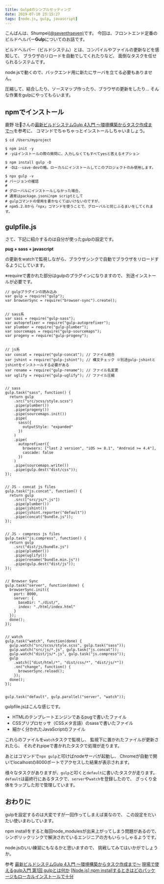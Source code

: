```yaml
---
title: Gulp4のシンプルセッティング
date: 2019-07-10 23:15:27
tags: [node.js, gulp, javascript]
---
```


こんばんは、Shumpei[(@seventhseven)](https://twitter.com/seventhseven)です。
今回は、フロントエンド定番のビルドヘルパー**Gulp**についてのお話です。

ビルドヘルパー（ビルドシステム）とは、コンパイルやファイルの更新などを感知して、
ブラウザのリロードを自動でしてくれたりなど、
面倒なタスクを任せられるシステムです。

node.jsで動くので、バックエンド用に新たにサーバを立てる必要もありません。

圧縮して、結合したり、ソースマップ作ったり、ブラウザの更新をしたり…
そんな作業をgulpにやってもらいます。



## npmでインストール
鹿野 壮さんの[最新ビルドシステムGulp 4入門 〜環境構築からタスク作成まで〜](https://qiita.com/tonkotsuboy_com/items/9ab83fe0f25cf0b010f3)を参考に、
コマンドでちゃちゃっとインストールしちゃいましょう。

```
$ cd /Users/myproject

$ npm init -y
# -yはインストールの際の質問に、入力しなくてもすべてyesと答えるオプション

$ npm install gulp -D
# -Dは--save-devの略。ローカルにインストールしてこのプロジェクトのみ使用します。

$ npx gulp -v
# バージョンの確認
# 
# グローバルにインストールしなかった場合、
# 通常はpackage.jsonにnpm scriptとして
# gulpコマンドの使用を書かなくてはいけないのですが、
# npm5.2.0から「npx」コマンドを使うことで、グローバルと同じふるまいをしてくれます。
```

## gulpfile.js

さて、下記に紹介するのは自分が使ったgulpの設定です。

**pug + sass + javascript**

の更新をwatchで監視しながら、ブラウザシンクで自動でブラウザをリロードするようにしています。

※requireで書かれた部分はgulpのプラグインになりますので、
別途インストールが必要です。

```
// gulpプラグインの読み込み
var gulp = require("gulp");
var browserSync = require("browser-sync").create();


// sass系
var sass = require("gulp-sass");
var autoprefixer = require("gulp-autoprefixer");
var plumber = require("gulp-plumber");
var sourcemaps = require("gulp-sourcemaps");
var progeny = require("gulp-progeny");


// js系
var concat = require("gulp-concat"); // ファイル結合
var jshint = require("gulp-jshint"); // 構文チェック ※別途gulp-jshintとjshintをインストールする必要がある
var rename = require("gulp-rename"); // ファイル名変更
var uglify = require("gulp-uglify"); // ファイル圧縮


// sass
gulp.task("sass", function() {
  return gulp
    .src("src/scss/style.scss")
    .pipe(plumber())
    .pipe(progeny())
    .pipe(sourcemaps.init())
    .pipe(
      sass({
        outputStyle: "expanded"
      })
    )
    .pipe(
      autoprefixer({
        browsers: ["last 2 version", "iOS >= 8.1", "Android >= 4.4"],
        cascade: false
      })
    )
    .pipe(sourcemaps.write())
    .pipe(gulp.dest("dist/css"));
});


// JS - concat js files
gulp.task("js.concat", function() {
  return gulp
    .src(["src/js/*.js"])
    .pipe(plumber())
    .pipe(jshint())
    .pipe(jshint.reporter("default"))
    .pipe(concat("bundle.js"));
});


// JS - compress js files
gulp.task("js.compress", function() {
  return gulp
    .src("dist/js/bundle.js")
    .pipe(plumber())
    .pipe(uglify())
    .pipe(rename("bundle.min.js"))
    .pipe(gulp.dest("dist/js"));
});


// Browser Sync
gulp.task("server", function(done) {
  browserSync.init({
    port: 8000,
    server: {
      baseDir: "./dist/",
      index: "./html/index.html"
    }
  });
  done();
});


// watch
gulp.task("watch", function(done) {
  gulp.watch("src/scss/style.scss", gulp.task("sass"));
  gulp.watch("src/js/*.js", gulp.task("js.concat"));
  gulp.watch("dist/js/*.js", gulp.task("js.compress"));
  gulp
    .watch(["dist/html/*", "dist/css/*", "dist/js/*"])
    .on("change", function() {
      browserSync.reload();
    });
  done();
});


gulp.task("default", gulp.parallel("server", "watch"));
```

gulpfile.jsはこんな感じです。

- HTMLのテンプレートエンジンであるpugで書いたファイル
- CSSプリプロセッサ（CSSメタ言語）のsassで書いたファイル
- 細かく分かれたJavaScriptのファイル

これらのファイルを`watch`タスクで監視し、
監視下に置かれたファイルが更新されたら、
それぞれpipeで書かれたタスクで処理が走ります。

あとはコマンドで`npx gulp`と叩けばnodeサーバが起動し、
Chromeが自動で開いてlocalhostの8000ポートでアクセスした結果が表示されます。

様々なタスクがありますが、`gulp`と叩くと`default`に書いたタスクが走ります。
`default`は最終行にあるタスクで、`server`や`watch`を登録したので、
ざっくり全体をラップした形で管理しています。

## おわりに
gulpを設定するのは大変ですが一回作ってしまえば楽なので、
この設定をだいたい使いまわしています。

npm installをすると毎回node_modulesが出来上がってしまう問題があるので、
シンボリックリンクで解決されているエンジニアの方もいらっしゃるようです。

node.jsのいい練習にもなるかと思いますので、
挑戦してみてはいかがでしょうか。


参考
[最新ビルドシステムGulp 4入門 〜環境構築からタスク作成まで〜](https://qiita.com/tonkotsuboy_com/items/9ab83fe0f25cf0b010f3)
[現場で使えるgulp入門 第1回 gulpとは何か](https://app.codegrid.net/entry/gulp-1)
[[Node.js] npm installするときはどのパッケージもローカルインストールで十分](https://arui.tech/why-locally-install-is-much-better-than-globally-in-npm/)
